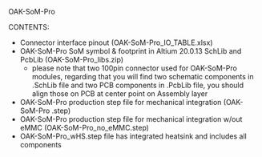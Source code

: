 OAK-SoM-Pro

CONTENTS:

- Connector interface pinout (OAK-SoM-Pro_IO_TABLE.xlsx)
- OAK-SoM-Pro SoM symbol & footprint in Altium 20.0.13 SchLib and PcbLib (OAK-SoM-Pro_libs.zip)
  - please note that two 100pin connector used for OAK-SoM-Pro modules, regarding that you will find two schematic components in .SchLib file and two PCB components in .PcbLib file, you should align those on PCB at center point on Assembly layer  
- OAK-SoM-Pro production step file for mechanical integration (OAK-SoM-Pro .step)
- OAK-SoM-Pro production step file for mechanical integration w/out eMMC  (OAK-SoM-Pro_no_eMMC.step)
- OAK-SoM-Pro_wHS.step file has integrated heatsink and includes all components

